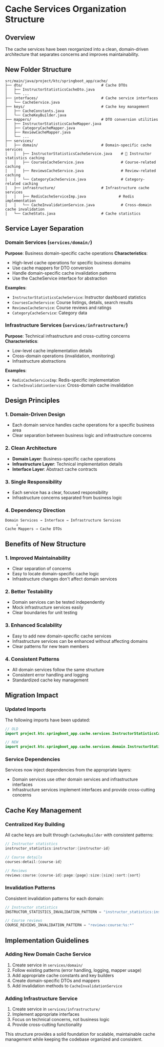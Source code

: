 # Cache Services Organization Structure

## Overview

The cache services have been reorganized into a clean, domain-driven architecture that separates concerns and improves maintainability.

## New Folder Structure

```
src/main/java/project/ktc/springboot_app/cache/
├── dto/                                    # Cache DTOs
│   ├── InstructorStatisticsCacheDto.java
│   └── ...
├── interfaces/                             # Cache service interfaces
│   └── CacheService.java
├── keys/                                   # Cache key management
│   ├── CacheConstants.java
│   └── CacheKeyBuilder.java
├── mappers/                                # DTO conversion utilities
│   ├── InstructorStatisticsCacheMapper.java
│   ├── CategoryCacheMapper.java
│   ├── ReviewCacheMapper.java
│   └── ...
├── services/
│   ├── domain/                             # Domain-specific cache services
│   │   ├── InstructorStatisticsCacheService.java    # 📍 Instructor statistics caching
│   │   ├── CoursesCacheService.java                 # Course-related caching
│   │   ├── ReviewsCacheService.java                 # Review-related caching
│   │   └── CategoryCacheService.java                # Category-related caching
│   ├── infrastructure/                     # Infrastructure cache services
│   │   ├── RedisCacheServiceImp.java               # Redis implementation
│   │   └── CacheInvalidationService.java            # Cross-domain cache invalidation
│   └── CacheStats.java                     # Cache statistics
```

## Service Layer Separation

### Domain Services (`services/domain/`)

**Purpose**: Business domain-specific cache operations
**Characteristics**:

- High-level cache operations for specific business domains
- Use cache mappers for DTO conversion
- Handle domain-specific cache invalidation patterns
- Use the CacheService interface for abstraction

**Examples**:

- `InstructorStatisticsCacheService`: Instructor dashboard statistics
- `CoursesCacheService`: Course listings, details, search results
- `ReviewsCacheService`: Course reviews and ratings
- `CategoryCacheService`: Category data

### Infrastructure Services (`services/infrastructure/`)

**Purpose**: Technical infrastructure and cross-cutting concerns
**Characteristics**:

- Low-level cache implementation details
- Cross-domain operations (invalidation, monitoring)
- Infrastructure abstractions

**Examples**:

- `RedisCacheServiceImp`: Redis-specific implementation
- `CacheInvalidationService`: Cross-domain cache invalidation

## Design Principles

### 1. Domain-Driven Design

- Each domain service handles cache operations for a specific business area
- Clear separation between business logic and infrastructure concerns

### 2. Clean Architecture

- **Domain Layer**: Business-specific cache operations
- **Infrastructure Layer**: Technical implementation details
- **Interface Layer**: Abstract cache contracts

### 3. Single Responsibility

- Each service has a clear, focused responsibility
- Infrastructure concerns separated from business logic

### 4. Dependency Direction

```
Domain Services → Interface → Infrastructure Services
     ↓
Cache Mappers → Cache DTOs
```

## Benefits of New Structure

### 1. **Improved Maintainability**

- Clear separation of concerns
- Easy to locate domain-specific cache logic
- Infrastructure changes don't affect domain services

### 2. **Better Testability**

- Domain services can be tested independently
- Mock infrastructure services easily
- Clear boundaries for unit testing

### 3. **Enhanced Scalability**

- Easy to add new domain-specific cache services
- Infrastructure services can be enhanced without affecting domains
- Clear patterns for new team members

### 4. **Consistent Patterns**

- All domain services follow the same structure
- Consistent error handling and logging
- Standardized cache key management

## Migration Impact

### Updated Imports

The following imports have been updated:

```java
// OLD
import project.ktc.springboot_app.cache.services.InstructorStatisticsCacheService;

// NEW
import project.ktc.springboot_app.cache.services.domain.InstructorStatisticsCacheService;
```

### Service Dependencies

Services now inject dependencies from the appropriate layers:

- Domain services use other domain services and infrastructure interfaces
- Infrastructure services implement interfaces and provide cross-cutting concerns

## Cache Key Management

### Centralized Key Building

All cache keys are built through `CacheKeyBuilder` with consistent patterns:

```java
// Instructor statistics
instructor_statistics:instructor:{instructor-id}

// Course details
courses:detail:{course-id}

// Reviews
reviews:course:{course-id}:page:{page}:size:{size}:sort:{sort}
```

### Invalidation Patterns

Consistent invalidation patterns for each domain:

```java
// Instructor statistics
INSTRUCTOR_STATISTICS_INVALIDATION_PATTERN = "instructor_statistics:instructor:%s"

// Course reviews
COURSE_REVIEWS_INVALIDATION_PATTERN = "reviews:course:%s:*"
```

## Implementation Guidelines

### Adding New Domain Cache Service

1. Create service in `services/domain/`
2. Follow existing patterns (error handling, logging, mapper usage)
3. Add appropriate cache constants and key builders
4. Create domain-specific DTOs and mappers
5. Add invalidation methods to `CacheInvalidationService`

### Adding Infrastructure Service

1. Create service in `services/infrastructure/`
2. Implement appropriate interfaces
3. Focus on technical concerns, not business logic
4. Provide cross-cutting functionality

This structure provides a solid foundation for scalable, maintainable cache management while keeping the codebase organized and consistent.

